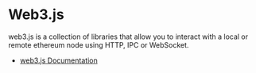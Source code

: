 # Web3.js

web3.js is a collection of libraries that allow you to interact with a local or remote ethereum node using HTTP, IPC or WebSocket.

- [web3.js Documentation](https://web3js.readthedocs.io/)